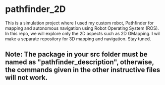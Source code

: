 # pathfinder_2D
This is a simulation project where I used my custom robot, Pathfinder for mapping and autonomous navigation using Robot Operating System (ROS). 
In this repo, we will explore only the 2D aspects such as 2D GMapping. I wil make a separate repository for 3D mapping and navigation. Stay tuned.

## Note: The package in your src folder must be named as "pathfinder_description", otherwise, the commands given in the other instructive files will not work. ##

